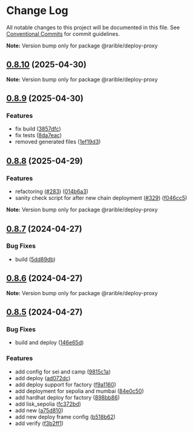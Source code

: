 # Change Log

All notable changes to this project will be documented in this file.
See [Conventional Commits](https://conventionalcommits.org) for commit guidelines.

**Note:** Version bump only for package @rarible/deploy-proxy

## [0.8.10](https://github.com/rarible/protocol-contracts/compare/v0.8.9...v0.8.10) (2025-04-30)

**Note:** Version bump only for package @rarible/deploy-proxy

## [0.8.9](https://github.com/rarible/protocol-contracts/compare/v0.8.8...v0.8.9) (2025-04-30)

### Features

- fix build ([3857dfc](https://github.com/rarible/protocol-contracts/commit/3857dfcf6ab80beb519ae3d763a27196db1e3fea))
- fix tests ([8da7eac](https://github.com/rarible/protocol-contracts/commit/8da7eacecd799cc81d6f42daaf576cdc9f25a528))
- removed generated files ([1ef19d3](https://github.com/rarible/protocol-contracts/commit/1ef19d3ca6a74d6d7de97a52f7ed3fd9d5716a1c))

## [0.8.8](https://github.com/rarible/protocol-contracts/compare/v0.8.7...v0.8.8) (2025-04-29)

### Features

- refactoring ([#283](https://github.com/rarible/protocol-contracts/issues/283)) ([014b6a3](https://github.com/rarible/protocol-contracts/commit/014b6a3ea4331c7334a0b5299614eb56fc5d58f3))
- sanity check script for after new chain deployment ([#329](https://github.com/rarible/protocol-contracts/issues/329)) ([f046cc5](https://github.com/rarible/protocol-contracts/commit/f046cc564fa613894284c50b71eba44ed06e4483))

**Note:** Version bump only for package @rarible/deploy-proxy

## [0.8.7](https://github.com/rarible/protocol-contracts/compare/v0.8.6...v0.8.7) (2024-04-27)

### Bug Fixes

- build ([5dd89db](https://github.com/rarible/protocol-contracts/commit/5dd89db7b71e0e965dc7944d54878d119160e2cb))

## [0.8.6](https://github.com/rarible/protocol-contracts/compare/v0.8.1...v0.8.6) (2024-04-27)

**Note:** Version bump only for package @rarible/deploy-proxy

## [0.8.5](https://github.com/rarible/protocol-contracts/compare/v0.8.1...v0.8.5) (2024-04-27)

### Bug Fixes

- build and deploy ([146e65d](https://github.com/rarible/protocol-contracts/commit/146e65d789f64b6154f5b111ed403d51c7b93efb))

### Features

- add config for sei and camp ([9815c1a](https://github.com/rarible/protocol-contracts/commit/9815c1aa90543667549d9ed4ba183e1fc2be4e14))
- add deploy ([ad072dc](https://github.com/rarible/protocol-contracts/commit/ad072dc43edd19973e7c5dc539dcdba1edf6e638))
- add deploy support for factory ([f9a1160](https://github.com/rarible/protocol-contracts/commit/f9a11605766a943f56d004c07d6a4c32b1d26cd1))
- add deployment for sepolia and mumbai ([84e0c50](https://github.com/rarible/protocol-contracts/commit/84e0c508bd956f3dc793b19a42e6a8e4e8482edb))
- add hardhat deploy for factory ([898bb86](https://github.com/rarible/protocol-contracts/commit/898bb8641c3349baef58a5738818c0d8c101dc61))
- add lisk_sepolia ([fc372bd](https://github.com/rarible/protocol-contracts/commit/fc372bd2694d3ee09d8f336a77f48f6f389c89ed))
- add new ([a75d810](https://github.com/rarible/protocol-contracts/commit/a75d810e4d244a37c53eeee3b3e0b8b9b5965b91))
- add new deploy frame config ([b518b62](https://github.com/rarible/protocol-contracts/commit/b518b6255d23c9bb15f87e6058730f8c66057ea6))
- add verify ([f3b2ff1](https://github.com/rarible/protocol-contracts/commit/f3b2ff1f797664223db5d8b9c7bbde5f88cb0449))
